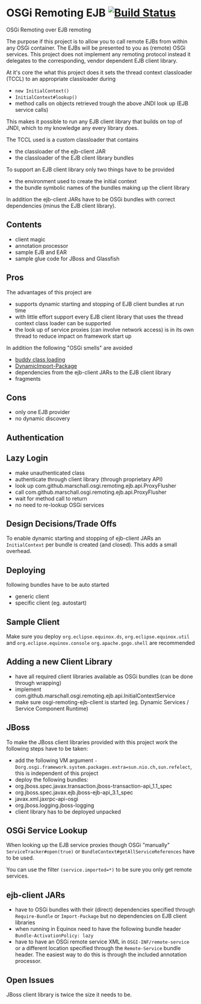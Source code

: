 OSGi Remoting EJB [![Build Status](https://travis-ci.org/marschall/osgi-remoting-ejb.png?branch=master)](https://travis-ci.org/marschall/osgi-remoting-ejb)
=================
OSGi Remoting over EJB remoting

The purpose if this project is to allow you to call remote EJBs from within any OSGi container. The EJBs will be presented to you as (remote) OSGi services. This project does not implement any remoting protocol instead it delegates to the corresponding, vendor dependent EJB client library.

At it's core the what this project does it sets the thread context classloader (TCCL) to an appropriate classloader during
* `new InitialContext()`
* `InitialContext#lookup()`
* method calls on objects retrieved trough the above JNDI look up (EJB service calls)

This makes it possible to run any EJB client library that builds on top of JNDI, which to my knowledge any every library does.

The TCCL used is a custom classloader that contains
* the classloader of the ejb-client JAR
* the classloader of the EJB client library bundles

To support an EJB client library only two things have to be provided
* the environment used to create the initial context
* the bundle symbolic names of the bundles making up the client library

In addition the ejb-client JARs have to be OSGi bundles with correct dependencies (minus the EJB client library).

Contents
--------
* client magic
* annotation processor
* sample EJB and EAR
* sample glue code for JBoss and Glassfish


Pros
----
The advantages of this project are
* supports dynamic starting and stopping of EJB client bundles at run time
* with little effort support every EJB client library that uses the thread context class loader can be supported
* the look up of service proxies (can involve network access) is in its own thread to reduce impact on framework start up

In addition the following "OSGi smells" are avoided
* [buddy class loading](http://wiki.eclipse.org/Context_Class_Loader_Enhancements#Buddy_Class_Loading)
* [DynamicImport-Package](http://wiki.osgi.org/wiki/DynamicImport-Package)
* dependencies from the ejb-client JARs to the EJB client library
* fragments

Cons
----
* only one EJB provider
* no dynamic discovery

Authentication
--------------

Lazy Login
----------
* make unauthenticated class
* authenticate through client library (through proprietary API)
* look up com.github.marschall.osgi.remoting.ejb.api.ProxyFlusher
* call com.github.marschall.osgi.remoting.ejb.api.ProxyFlusher
* wait for method call to return
* no need to re-lookup OSGi services

Design Decisions/Trade Offs
---------------------------
To enable dynamic starting and stopping of ejb-client JARs an `InitialContext` per bundle is created (and closed). This adds a small overhead.

Deploying
---------
following bundles have to be auto started
* generic client
* specific client (eg. autostart)

Sample Client
-------------
Make sure you deploy `org.eclipse.equinox.ds`, `org.eclipse.equinox.util`
and `org.eclipse.equinox.console` `org.apache.gogo.shell` are recommended

Adding a new Client Library
---------------------------
* have all required client libraries available as OSGi bundles (can be done through wrapping)
* implement com.github.marschall.osgi.remoting.ejb.api.InitialContextService
* make sure osgi-remoting-ejb-client is started (eg. Dynamic Services / Service Component Runtime)

JBoss
-----
To make the JBoss client libraries provided with this project work the following steps have to be taken:
* add the following VM argument `-Dorg.osgi.framework.system.packages.extra=sun.nio.ch,sun.refelect`, this is independent of this project
* deploy the following bundles:
 * org.jboss.spec.javax.transaction.jboss-transaction-api_1.1_spec
 * org.jboss.spec.javax.ejb.jboss-ejb-api_3.1_spec
 * javax.xml.jaxrpc-api-osgi
 * org.jboss.logging.jboss-logging
* client library has to be deployed unpacked

OSGi Service Lookup
-------------------
When looking up the EJB service proxies though OSGi "manually" `ServiceTracker#open(true)` or `BundleContext#getAllServiceReferences` have to be used.

You can use the filter `(service.imported=*)` to be sure you only get remote services.

ejb-client JARs
---------------
* have to OSGi bundles with their (direct) dependencies specified through `Require-Bundle` or `Import-Package` but no dependencies on EJB client libraries
* when running in Equinox need to have the following bundle header `Bundle-ActivationPolicy: lazy`
* have to have an OSGi remote service XML in `OSGI-INF/remote-service` or a different location specified through the `Remote-Service` bundle header. The easiest way to do this is through the included annotation processor.

Open Issues
-----------
JBoss client library is twice the size it needs to be.

